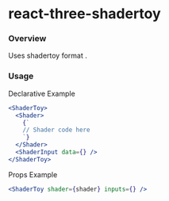 # react-three-shadertoy

### Overview

Uses shadertoy format .

### Usage

Declarative Example

```jsx
<ShaderToy>
  <Shader>
    {`
    // Shader code here
    `}
  </Shader>
  <ShaderInput data={} />
</ShaderToy>
```

Props Example

```jsx
<ShaderToy shader={shader} inputs={} />
```
